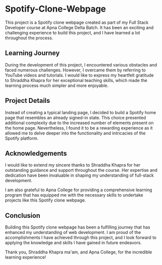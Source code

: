 # Spotify-Clone-Webpage

This project is a Spotify clone webpage created as part of my Full Stack Developer course at Apna College Delta Batch. It has been an exciting and challenging experience to build this project, and I have learned a lot throughout the process.

## Learning Journey

During the development of this project, I encountered various obstacles and faced numerous challenges. However, I overcame them by referring to YouTube videos and tutorials. I would like to express my heartfelt gratitude to Shraddha Khapra for her exceptional teaching skills, which made the learning process much simpler and more enjoyable.

## Project Details

Instead of creating a typical landing page, I decided to build a Spotify home page that resembles an already signed-in state. This choice presented additional complexity due to the increased number of elements present on the home page. Nevertheless, I found it to be a rewarding experience as it allowed me to delve deeper into the functionality and intricacies of the Spotify platform.

## Acknowledgements

I would like to extend my sincere thanks to Shraddha Khapra for her outstanding guidance and support throughout the course. Her expertise and dedication have been invaluable in shaping my understanding of full-stack development.

I am also grateful to Apna College for providing a comprehensive learning program that has equipped me with the necessary skills to undertake projects like this Spotify clone webpage.

## Conclusion

Building this Spotify clone webpage has been a fulfilling journey that has enhanced my understanding of web development. I am proud of the accomplishments I have achieved through this project, and I look forward to applying the knowledge and skills I have gained in future endeavors.

Thank you, Shraddha Khapra ma'am, and Apna College, for the incredible learning experience!
